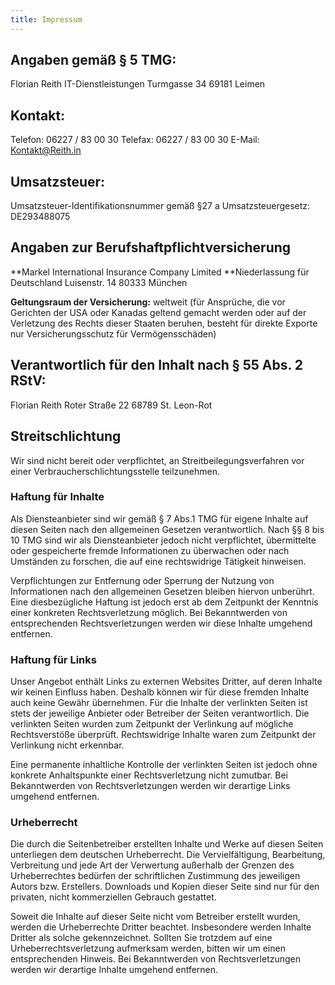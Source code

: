 ```yaml
---
title: Impressum
---
```


## Angaben gemäß § 5 TMG:

Florian Reith
IT-Dienstleistungen
Turmgasse 34
69181 Leimen

## Kontakt:

Telefon: 06227 / 83 00 30
Telefax: 06227 / 83 00 30
E-Mail: [Kontakt@Reith.in](mailto:Kontakt@Reith.in)

## Umsatzsteuer:

Umsatzsteuer-Identifikationsnummer gemäß §27 a Umsatzsteuergesetz:
DE293488075

## Angaben zur Berufshaftpflichtversicherung

**Markel International Insurance Company Limited
**Niederlassung für Deutschland
Luisenstr. 14
80333 München

**Geltungsraum der Versicherung:** weltweit
(für Ansprüche, die vor Gerichten der USA oder
Kanadas geltend gemacht werden oder auf der Verletzung
des Rechts dieser Staaten beruhen, besteht für direkte
Exporte nur Versicherungsschutz für Vermögensschäden)

## Verantwortlich für den Inhalt nach § 55 Abs. 2 RStV:

Florian Reith
Roter Straße 22
68789 St. Leon-Rot

## Streitschlichtung

Wir sind nicht bereit oder verpflichtet, an Streitbeilegungsverfahren vor einer Verbraucherschlichtungsstelle teilzunehmen.

### Haftung für Inhalte

Als Diensteanbieter sind wir gemäß § 7 Abs.1 TMG für eigene Inhalte auf diesen Seiten nach den allgemeinen Gesetzen verantwortlich. Nach §§ 8 bis 10 TMG sind wir als Diensteanbieter jedoch nicht verpflichtet, übermittelte oder gespeicherte fremde Informationen zu überwachen oder nach Umständen zu forschen, die auf eine rechtswidrige Tätigkeit hinweisen.

Verpflichtungen zur Entfernung oder Sperrung der Nutzung von Informationen nach den allgemeinen Gesetzen bleiben hiervon unberührt. Eine diesbezügliche Haftung ist jedoch erst ab dem Zeitpunkt der Kenntnis einer konkreten Rechtsverletzung möglich. Bei Bekanntwerden von entsprechenden Rechtsverletzungen werden wir diese Inhalte umgehend entfernen.

### Haftung für Links

Unser Angebot enthält Links zu externen Websites Dritter, auf deren Inhalte wir keinen Einfluss haben. Deshalb können wir für diese fremden Inhalte auch keine Gewähr übernehmen. Für die Inhalte der verlinkten Seiten ist stets der jeweilige Anbieter oder Betreiber der Seiten verantwortlich. Die verlinkten Seiten wurden zum Zeitpunkt der Verlinkung auf mögliche Rechtsverstöße überprüft. Rechtswidrige Inhalte waren zum Zeitpunkt der Verlinkung nicht erkennbar.

Eine permanente inhaltliche Kontrolle der verlinkten Seiten ist jedoch ohne konkrete Anhaltspunkte einer Rechtsverletzung nicht zumutbar. Bei Bekanntwerden von Rechtsverletzungen werden wir derartige Links umgehend entfernen.

### Urheberrecht

Die durch die Seitenbetreiber erstellten Inhalte und Werke auf diesen Seiten unterliegen dem deutschen Urheberrecht. Die Vervielfältigung, Bearbeitung, Verbreitung und jede Art der Verwertung außerhalb der Grenzen des Urheberrechtes bedürfen der schriftlichen Zustimmung des jeweiligen Autors bzw. Erstellers. Downloads und Kopien dieser Seite sind nur für den privaten, nicht kommerziellen Gebrauch gestattet.

Soweit die Inhalte auf dieser Seite nicht vom Betreiber erstellt wurden, werden die Urheberrechte Dritter beachtet. Insbesondere werden Inhalte Dritter als solche gekennzeichnet. Sollten Sie trotzdem auf eine Urheberrechtsverletzung aufmerksam werden, bitten wir um einen entsprechenden Hinweis. Bei Bekanntwerden von Rechtsverletzungen werden wir derartige Inhalte umgehend entfernen.
